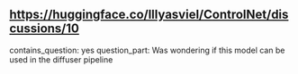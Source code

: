 ## https://huggingface.co/lllyasviel/ControlNet/discussions/10

contains_question: yes
question_part: Was wondering if this model can be used in the diffuser pipeline

